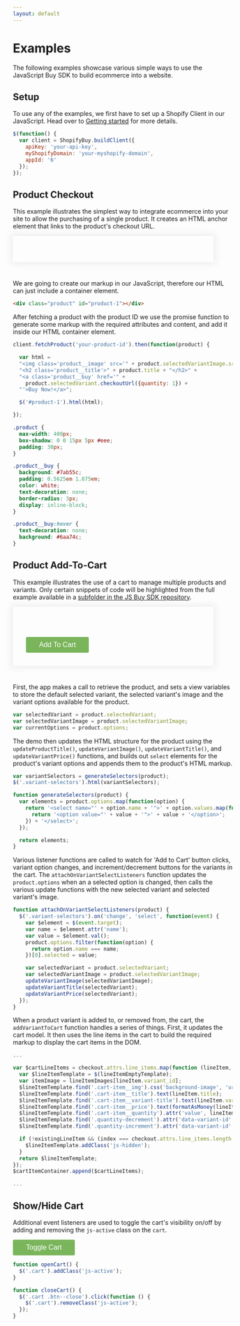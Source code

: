 ```yaml
---
layout: default
---
```

# Examples

The following examples showcase various simple ways to use the JavaScript Buy SDK to build ecommerce into a website.

## Setup

To use any of the examples, we first have to set up a Shopify Client in our JavaScript. Head over to <a href="{{ '/' | prepend: site.baseurl }}">Getting started</a> for more details.

```js
$(function() {
  var client = ShopifyBuy.buildClient({
    apiKey: 'your-api-key',
    myShopifyDomain: 'your-myshopify-domain',
    appId: '6'
  });
});
```

## Product Checkout

This example illustrates the simplest way to integrate ecommerce into your site to allow the purchasing of a single product. It creates an HTML anchor element that links to the product's checkout URL.

<div class="product" id="product-1"></div>

We are going to create our markup in our JavaScript, therefore our HTML can just include a container element.

```html
<div class="product" id="product-1"></div>
```

After fetching a product with the product ID we use the promise function to generate some markup with the required attributes and content, and add it inside our HTML container element.

```js
client.fetchProduct('your-product-id').then(function(product) {

  var html =
  "<img class='product__image' src='" + product.selectedVariantImage.src + "' >" +
  "<h2 class='product__title'>" + product.title + "</h2>" +
  "<a class='product__buy' href='" +
    product.selectedVariant.checkoutUrl({quantity: 1}) +
  "'>Buy Now!</a>";

  $('#product-1').html(html);

});
```

```css
.product {
  max-width: 400px;
  box-shadow: 0 0 15px 5px #eee;
  padding: 30px;
}

.product__buy {
  background: #7ab55c;
  padding: 0.5625em 1.875em;
  color: white;
  text-decoration: none;
  border-radius: 3px;
  display: inline-block;
}

.product__buy:hover {
  text-decoration: none;
  background: #6aa74c;
}
```

## Product Add-To-Cart

This example illustrates the use of a cart to manage multiple products and variants. Only certain snippets of code will be highlighted from the full example available in a [subfolder in the JS Buy SDK repository](https://github.com/Shopify/js-buy-sdk/tree/master/examples/cart).

<div class="product" id="buy-button-1">
    <img class="variant-image">
    <h1 class="product-title"></h1>
    <h2 class="variant-title"></h2>
    <h2 class="variant-price"></h2>
    <div class="variant-selectors"></div>
    <button class="buy-button button">Add To Cart</button>
  </div>

First, the app makes a call to retrieve the product, and sets a view variables to store the default selected variant, the selected variant's image and the variant options available for the product.

```js
var selectedVariant = product.selectedVariant;
var selectedVariantImage = product.selectedVariantImage;
var currentOptions = product.options;
```

The demo then updates the HTML structure for the product using the `updateProductTitle()`, `updateVariantImage()`, `updateVariantTitle()`, and `updateVariantPrice()` functions, and builds out `select` elements for the product's variant options and appends them to the product's HTML markup.

```js
var variantSelectors = generateSelectors(product);
$('.variant-selectors').html(variantSelectors);
```
```js
function generateSelectors(product) {
  var elements = product.options.map(function(option) {
    return '<select name="' + option.name + '">' + option.values.map(function(value) {
      return '<option value="' + value + '">' + value + '</option>';
    }) + '</select>';
  });

  return elements;
}
```

Various listener functions are called to watch for 'Add to Cart' button clicks, variant option changes, and increment/decrement buttons for the variants in the cart. The `attachOnVariantSelectListeners` function updates the `product.options` when an a selected option is changed, then calls the various update functions with the new selected variant and selected variant's image.

```js
function attachOnVariantSelectListeners(product) {
  $('.variant-selectors').on('change', 'select', function(event) {
    var $element = $(event.target);
    var name = $element.attr('name');
    var value = $element.val();
    product.options.filter(function(option) {
      return option.name === name;
    })[0].selected = value;

    var selectedVariant = product.selectedVariant;
    var selectedVariantImage = product.selectedVariantImage;
    updateVariantImage(selectedVariantImage);
    updateVariantTitle(selectedVariant);
    updateVariantPrice(selectedVariant);
  });
}
```

When a product variant is added to, or removed from, the cart, the `addVariantToCart` function handles a series of things. First, it updates the cart model. It then uses the line items in the cart to build the required markup to display the cart items in the DOM.

```js
...

var $cartLineItems = checkout.attrs.line_items.map(function (lineItem, index) {
  var $lineItemTemplate = $(lineItemEmptyTemplate);
  var itemImage = lineItemImages[lineItem.variant_id];
  $lineItemTemplate.find('.cart-item__img').css('background-image', 'url(' + itemImage + ')');
  $lineItemTemplate.find('.cart-item__title').text(lineItem.title);
  $lineItemTemplate.find('.cart-item__variant-title').text(lineItem.variant_title);
  $lineItemTemplate.find('.cart-item__price').text(formatAsMoney(lineItem.line_price));
  $lineItemTemplate.find('.cart-item__quantity').attr('value', lineItem.quantity);
  $lineItemTemplate.find('.quantity-decrement').attr('data-variant-id', lineItem.variant_id);
  $lineItemTemplate.find('.quantity-increment').attr('data-variant-id', lineItem.variant_id);

  if (!existingLineItem && (index === checkout.attrs.line_items.length - 1)) {
    $lineItemTemplate.addClass('js-hidden');
  }
  return $lineItemTemplate;
});
$cartItemContainer.append($cartLineItems);

...
```

## Show/Hide Cart

Additional event listeners are used to toggle the cart's visibility on/off by adding and removing the `js-active` class on the `cart`.

<button class="button js-toggleCart">Toggle Cart</button>

```js
function openCart() {
  $('.cart').addClass('js-active');
}

function closeCart() {
  $('.cart .btn--close').click(function () {
    $('.cart').removeClass('js-active');
  });
}
```

<script id="cart-item-template" type="text/template">
    <div class="cart-item">
      <div class="cart-item__img"></div>
      <div class="cart-item__content">
        <div class="cart-item__content-row">
          <div class="cart-item__variant-title"></div>
          <span class="cart-item__title"></span>
        </div>
        <div class="cart-item__content-row">
          <div class="cart-item__quantity-container">
            <button class="btn--seamless quantity-decrement" type="button"><span>-</span><span class="visuallyhidden">Decrement</span></button>
            <input class="cart-item__quantity" type="number" min="0" aria-label="Quantity">
            <button class="btn--seamless quantity-increment" type="button"><span>+</span><span class="visuallyhidden">Increment</span></button>
          </div>
          <span class="cart-item__price"></span>
        </div>
      </div>
    </div>
  </script>

<!-- .cart begin -->
<div class="cart">

  <!-- .cart-section begin // cart header -->
  <div class="cart-section cart-section--top">
    <h2 class="cart-title">Your cart</h2>
    <button class="btn--close">
      <span aria-role="hidden">×</span>
      <span class="visuallyhidden">Close</span>
    </button>
  </div>
  <!-- .cart-section end -->

  <!-- .cart-form begin // cart body -->
  <div class="cart-form">
    <div class="cart-item-container cart-section">
      <!-- cart items will be added here -->
    </div>

    <!-- .cart-bottom begin -->
    <div class="cart-bottom">
      <div class="cart-info clearfix cart-section">
        <div class="type--caps cart-info__total cart-info__small">Total</div>
        <div class="cart-info__pricing">
          <span class="cart-info__small cart-info__total">CAD</span>
          <span class="pricing pricing--no-padding"></span>
        </div>
      </div>
      <div class="cart-actions-container cart-section type--center">
        <div class="cart-discount-notice cart-info__small">Shipping and discount codes are added at checkout.</div>
        <input type="submit" class="btn btn--cart-checkout" id="checkout" name="checkout" value="Checkout">
      </div>
    </div>
    <!-- .cart-bottom end -->

  </div>
  <!-- .cart-form end -->

</div>
<!-- .cart end -->


<script src="http://sdks.shopifycdn.com/js-buy-sdk/92bef492930f93c0be79f4b7130826e830aa19a2/shopify-buy.polyfilled.globals.js"></script>
<script src="../assets/scripts/addToCart.js"></script>


<style>
  .product {
    max-width: 400px;
    box-shadow: 0 0 15px 5px #eee;
    padding: 30px;
    margin-bottom: 40px;
  }

  .product__image,
  .variant-image {
    margin: 0 !important;
  }

  .product__buy,
  .button,
  .btn {
    background: #7ab55c;
    font-size: 16px;
    padding: 0.5625em 1.875em !important;
    color: white !important;
    text-decoration: none;
    border-radius: 3px;
    display: inline-block;
    border: none;
    text-shadow: none;
    font-weight: normal;
    transition: 150ms ease-in-out;
  }

  .product__buy:hover,
  .button:hover,
  .btn:hover {
    text-decoration: none;
    background: #6aa74c;
    text-shadow: none;
  }

  .btn--cart-checkout {
    width: 100%;
    text-align: center;
    cursor: pointer;
  }

  .product .variant-title,
  .product .variant-price {
    margin: 0 0 10px !important;
  }

  .variant-selectors {
    margin-bottom: 20px;
  }

  .variant-selectors select {
    width: 100%;
  }

  .cart {
    position: fixed;
    width: 100%;
    max-width: 350px;
    height: 100%;
    right: 0;
    top: 0;
    background: white;
    border-radius: 1px;
    box-shadow: 0 0 0 rgba(0, 0, 0, 0.1);
    transform: translateX(100%);
    transition: box-shadow 0.2s ease-out, transform 0.2s ease-out;
  }

  .cart.js-active {
    transform: translateX(0);
    box-shadow: -5px 0 5px rgba(0, 0, 0, 0.1);
  }

  .cart-section {
    position: relative;
    padding: 20px;
  }

  .cart-section--top {
    z-index: 5;
  }

  h2.cart-title {
    display: inline-block;
    font-weight: 400;
    font-size: 18px;
    line-height: 1.5;
    overflow: hidden;
    white-space: nowrap;
    text-overflow: ellipsis;
    max-width: 90%;
    margin-top: 0;
    margin-bottom: 0;
  }

  .btn--close {
    position: absolute;
    right: 9px;
    top: 8px;
    font-size: 35px;
    color: #999;
    border: none;
    background: transparent;
    transition: transform 100ms ease;
    cursor: pointer;
    &:hover {
      transform: scale(1.2);
      color: #666;
    }
  }

  .cart-form {
    position: absolute;
    height: 100%;
    width: 100%;
    top: 0;
    padding: 70px 0 140px 0;
  }

  .cart-item-container {
    height: 100%;
    position: relative;
    overflow-x: hidden;
    overflow-y: auto;
    -webkit-overflow-scrolling: touch;
    perspective: 400px;
    perspective-origin: 50% 0px;
  }


  .cart-item {
    margin-bottom: 20px;
    overflow: hidden;
    backface-visibility: visible;
    min-height: 65px;
    position: relative;
    opacity: 1;
    transition: opacity 0.2s ease-in-out;  
  }

  .cart-item.js-hidden {
    opacity: 0;
  }

  .cart-item.js-working:after {
    content: '';
    position: absolute;
    top: 0;
    left: 0;
    width: 100%;
    height: 100%;
    background: rgba(255,255,255,0.5);
    z-index: 2;
  }

  .cart-item__img {
    width: 65px;
    height: 65px;
    border-radius: 3px;
    background-size: contain;
    background-repeat: no-repeat;
    background-position: center center;
    background-color: #e5e5e5;
    position: absolute;
  }

  .cart-item__content {
    width: 100%;
    padding-left: 75px;
  }

  .cart-item__content-row {
    margin-bottom: 5px;
  }

  .cart-item__variant-title {
    float: right;
    font-weight: bold;
    font-size: 11px;
    line-height: 17px;
    color: #767676;
  }

  .cart-item__quantity-container {
    border: 1px solid #767676;
    float: left;
    border-radius: 3px;
  }

  .quantity-decrement, .quantity-increment {
    color: #767676;
    display: block;
    float: left;
    height: 21px;
    line-height: 16px;
    font-family: monospace;
    width: 25px;
    padding: 0;
    border: none;
    background: transparent;
    box-shadow: none;
    cursor: pointer;
    font-size: 18px;
    text-align: center;
  }

  .cart-item__quantity {
    color: black;
    width: 38px;
    height: 21px;
    font-size: inherit;
    border: none;
    text-align: center;
    -moz-appearance: textfield;
    background: transparent;
    border-left: 1px solid #767676;
    border-right: 1px solid #767676;
    display: block;
    float: left;
    padding: 0;
    border-radius: 0;
  }

  input[type=number]::-webkit-inner-spin-button,
  input[type=number]::-webkit-outer-spin-button {
    -webkit-appearance: none;
    margin: 0;
  }

  .cart-item__price {
    line-height: 23px;
    float: right;
    font-weight: bold;
  }

  .cart-bottom {
    border-top: 1px solid #e5e5e5;
  }

  .cart-info {
    padding: 15px 20px 10px;
  }

  .cart-info__total {
    float: left;
    text-transform: uppercase;
  }

  .cart-info__small {
    font-size: 11px;
  }

  .cart-info__pricing {
    float: right;
  }

  .cart-discount-notice {
    // color: $color-title;
    margin-bottom: 10px;
  }

  .cart-actions-container {
    padding-top: 5px;
  }

  .pricing {
    margin-left: 5px;
    font-size: 16px;
    color: black;
  }
</style>
